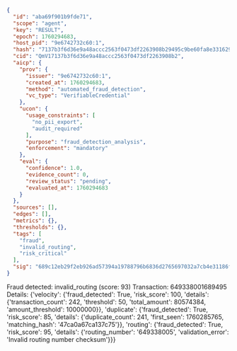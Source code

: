```json
{
  "id": "aba69f901b9fde71",
  "scope": "agent",
  "key": "RESULT",
  "epoch": 1760294683,
  "host_pid": "9e6742732c60:1",
  "hash": "7137b3f6d36e9a48accc2563f0473df2263908b29495c9be60fa8e33162927dd",
  "cid": "QmV17137b3f6d36e9a48accc2563f0473df2263908b2",
  "aicp": {
    "prov": {
      "issuer": "9e6742732c60:1",
      "created_at": 1760294683,
      "method": "automated_fraud_detection",
      "vc_type": "VerifiableCredential"
    },
    "ucon": {
      "usage_constraints": [
        "no_pii_export",
        "audit_required"
      ],
      "purpose": "fraud_detection_analysis",
      "enforcement": "mandatory"
    },
    "eval": {
      "confidence": 1.0,
      "evidence_count": 0,
      "review_status": "pending",
      "evaluated_at": 1760294683
    }
  },
  "sources": [],
  "edges": [],
  "metrics": {},
  "thresholds": {},
  "tags": [
    "fraud",
    "invalid_routing",
    "risk_critical"
  ],
  "sig": "689c12eb29f2eb926ad57394a19788796b6836d2765697032a7cb4e31186f37f"
}
```

Fraud detected: invalid_routing (score: 93)
Transaction: 649338001689495
Details: {'velocity': {'fraud_detected': True, 'risk_score': 100, 'details': {'transaction_count': 242, 'threshold': 50, 'total_amount': 80574384, 'amount_threshold': 10000000}}, 'duplicate': {'fraud_detected': True, 'risk_score': 85, 'details': {'duplicate_count': 241, 'first_seen': 1760285765, 'matching_hash': '47ca0a67ca137c75'}}, 'routing': {'fraud_detected': True, 'risk_score': 95, 'details': {'routing_number': '649338005', 'validation_error': 'Invalid routing number checksum'}}}